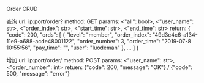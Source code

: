 Order CRUD


查询
url: ip:port/order?
method: GET
params: <"all": bool>, <"user_name": str>, <"order_index": str>, <"start_time": str>, <"end_time": str>
return: 
{
    "code": 200,
    "ords": [
        {
            "level": "member",
            "order_index": "49d3c4c6-a134-11e9-a688-acde48001122",
            "order_number": 3,
            "order_time": "2019-07-8 10:55:56",
            "pay_time": "",
            "user": "luodeman"
        },
        ...
    ]
}

增加
url: ip:port/order/
method: POST
params: <"user_name": str>, <"order_number": int>
retuen: {"code": 200, "message": "OK"} / {"code": 500, "message": "error"}
